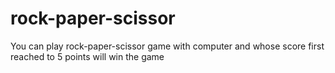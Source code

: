 # rock-paper-scissor
You can play rock-paper-scissor game with computer and whose score first reached to 5 points will win the game 
